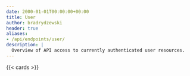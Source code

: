```yaml
---
date: 2000-01-01T00:00:00+00:00
title: User
author: bradrydzewski
header: true
aliases:
- /api/endpoints/user/
description: |
  Overview of API access to currently authenticated user resources.
---
```


{{< cards >}}
